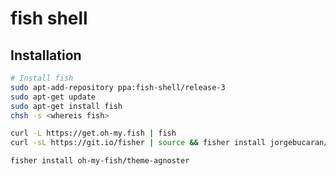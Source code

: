 # fish shell

## Installation

```bash linenums="1"
# Install fish
sudo apt-add-repository ppa:fish-shell/release-3
sudo apt-get update
sudo apt-get install fish
chsh -s <whereis fish>

curl -L https://get.oh-my.fish | fish
curl -sL https://git.io/fisher | source && fisher install jorgebucaran/fisher

fisher install oh-my-fish/theme-agnoster

```
